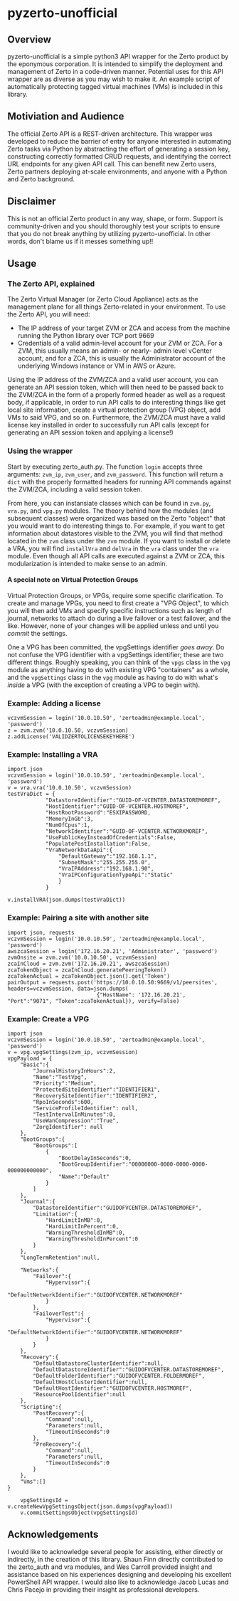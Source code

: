# pyzerto-unofficial

## Overview

pyzerto-unofficial is a simple python3 API wrapper for the Zerto product by the eponymous corporation. It is intended to 
simplify the deployment and management of Zerto in a code-driven manner. Potential uses for this API wrapper are as
diverse as you may wish to make it. An example script of automatically protecting tagged virtual machines (VMs) is
included in this library.

## Motiviation and Audience

The official Zerto API is a REST-driven architecture. This wrapper was developed to reduce the barrier of entry for
anyone interested in automating Zerto tasks via Python by abstracting the effort of generating a session key, 
constructing correctly formatted CRUD requests, and identifying the correct URL endpoints for any given API call. This
can benefit new Zerto users, Zerto partners deploying at-scale environments, and anyone with a Python and Zerto
background. 

## Disclaimer

This is not an official Zerto product in any way, shape, or form. Support is community-driven and you should thoroughly
test your scripts to ensure that you do not break anything by utilizing pyzerto-unofficial. In other words, don't blame
us if it messes something up!!

## Usage

### The Zerto API, explained

The Zerto Virtual Manager (or Zerto Cloud Appliance) acts as the management plane for all things Zerto-related in your
environment. To use the Zerto API, you will need:
* The IP address of your target ZVM or ZCA and access from the machine running the Python library over TCP port 9669
* Credentials of a valid admin-level account for your ZVM or ZCA. For a ZVM, this usually means an admin- or nearly-
admin level vCenter account, and for a ZCA, this is usually the Administrator account of the underlying Windows instance 
or VM in AWS or Azure.

Using the IP address of the ZVM/ZCA and a valid user account, you can generate an API session token, which will then
need to be passed back to the ZVM/ZCA in the form of a properly formed header as well as a request body, if applicable, 
in order to run API calls to do interesting things like get local site information, create a virtual protection group 
(VPG) object, add VMs to said VPG, and so on. Furthermore, the ZVM/ZCA must have a valid license key installed in order 
to successfully run API calls (except for generating an API session token and applying a license!)

### Using the wrapper

Start by executing zerto_auth.py. The function `login` accepts three arguments: `zvm_ip`, `zvm_user`, and 
`zvm_password`. This function will return a `dict` with the properly formatted headers for running API commands against
the ZVM/ZCA, including a valid session token.

From here, you can instansiate classes which can be found in `zvm.py`, `vra.py`, and `vpg.py` modules. The theory behind
how the modules (and subsequent classes) were organized was based on the Zerto "object" that you would want to do
interesting things to. For example, if you want to get information about datastores visible to the ZVM, you will find
that method located in the `zvm` class under the `zvm` module. If you want to install or delete a VRA, you will find
`installVra` and `delVra` in the `vra` class under the `vra` module. Even though all API calls are executed against a
ZVM or ZCA, this modularization is intended to make sense to an admin.

#### A special note on Virtual Protection Groups

Virtual Protection Groups, or VPGs, require some specific clarification. To create and manage VPGs, you need to first
create a "VPG Object", to which you will then add VMs and specify specific instructions such as length of journal,
networks to attach do during a live failover or a test failover, and the like. However, none of your changes will be
applied unless and until you *commit* the settings.

One a VPG has been committed, the vpgSettings identifier *goes away*. Do not confuse the VPG identifier with a
vpgSettings identifier; these are two different things. Roughly speaking, you can think of the `vpgs` class in the `vpg`
module as anything having to do with existing VPG "containers" as a whole, and the `vpgSettings` class in the `vpg`
module as having to do with what's *inside* a VPG (with the exception of creating a VPG to begin with).

### Example: Adding a license

    vczvmSession = login('10.0.10.50', 'zertoadmin@example.local', 'password')
    z = zvm.zvm('10.0.10.50, vczvmSession)
    z.addLicense('VALIDZERTOLICENSEKEYHERE')
    
### Example: Installing a VRA

    import json
    vczvmSession = login('10.0.10.50', 'zertoadmin@example.local', 'password')
    v = vra.vra('10.0.10.50', vczvmSession)
    testVraDict = {
                "DatastoreIdentifier":"GUID-OF-VCENTER.DATASTOREMOREF",
                "HostIdentifier":"GUID-OF-VCENTER.HOSTMOREF",
                "HostRootPassword":"ESXIPASSWORD,
                "MemoryInGb":3,
                "NumOfCpus":1,
                "NetworkIdentifier":"GUID-OF-VCENTER.NETWORKMOREF",
                "UsePublicKeyInsteadOfCredentials":False,
                "PopulatePostInstallation":False,
                "VraNetworkDataApi":{
                    "DefaultGateway":"192.168.1.1",
                    "SubnetMask":"255.255.255.0",
                    "VraIPAddress":"192.168.1.90",
                    "VraIPConfigurationTypeApi":"Static"
                    }
                }
                
    v.installVRA(json.dumps(testVraDict))

### Example: Pairing a site with another site
    import json, requests
    vczvmSession = login('10.0.10.50', 'zertoadmin@example.local', 'password')
    awszcaSession = login('172.16.20.21', 'Administrator', 'password')
    zvmOnsite = zvm.zvm('10.0.10.50', vczvmSession)
    zcaInCloud = zvm.zvm('172.16.20.21', awszcaSession)
    zcaTokenObject = zcaInCloud.generatePeeringToken()
    zcaTokenActual = zcaTokenObject.json().get('Token')
    pairOutput = requests.post('https://10.0.10.50:9669/v1/peersites', headers=vczvmSession, data=json.dumps(
                                {"HostName": '172.16.20.21', "Port":"9071", "Token":zcaTokenActual}), verify=False)

### Example: Create a VPG

    import json
    vczvmSession = login('10.0.10.50', 'zertoadmin@example.local', 'password')
    v = vpg.vpgSettings(zvm_ip, vczvmSession)
    vpgPayload = {
        "Basic":{
            "JournalHistoryInHours":2,
            "Name":"TestVpg",
            "Priority":"Medium",
            "ProtectedSiteIdentifier":"IDENTIFIER1",
            "RecoverySiteIdentifier":"IDENTIFIER2",
            "RpoInSeconds":600,
            "ServiceProfileIdentifier": null,
            "TestIntervalInMinutes":0,
            "UseWanCompression":"True",
            "ZorgIdentifier": null
        },
        "BootGroups":{
            "BootGroups":[
                {
                    "BootDelayInSeconds":0,
                    "BootGroupIdentifier":"00000000-0000-0000-0000-000000000000",
                    "Name":"Default"
                }
            ]
        },
        "Journal":{
            "DatastoreIdentifier":"GUIDOFVCENTER.DATASTOREMOREF",
            "Limitation":{
                "HardLimitInMB":0,
                "HardLimitInPercent":0,
                "WarningThresholdInMB":0,
                "WarningThresholdInPercent":0
            }
        },
        "LongTermRetention":null,
    
        "Networks":{
            "Failover":{
                "Hypervisor":{
                    "DefaultNetworkIdentifier":"GUIDOFVCENTER.NETWORKMOREF"
                }
            },
            "FailoverTest":{
                "Hypervisor":{
                    "DefaultNetworkIdentifier":"GUIDOFVCENTER.NETWORKMOREF"
                }
            }
        },
        "Recovery":{
            "DefaultDatastoreClusterIdentifier":null,
            "DefaultDatastoreIdentifier":"GUIDOFVCENTER.DATASTOREMOREF",
            "DefaultFolderIdentifier":"GUIDOFVCENTER.FOLDERMOREF",
            "DefaultHostClusterIdentifier":null,
            "DefaultHostIdentifier":"GUIDOFVCENTER.HOSTMOREF",
            "ResourcePoolIdentifier":null
        },
        "Scripting":{
            "PostRecovery":{
                "Command":null,
                "Parameters":null,
                "TimeoutInSeconds":0
            },
            "PreRecovery":{
                "Command":null,
                "Parameters":null,
                "TimeoutInSeconds":0
            }
        },
        "Vms":[]
    }
        
        vpgSettingsId = v.createNewVpgSettingsObject(json.dumps(vpgPayload))
        v.commitSettingsObject(vpgSettingsId)
        
## Acknowledgements

I would like to acknowledge several people for assisting, either directly or indirectly, in the creation of this
library. Shaun Finn directly contributed to the zerto_auth and vra modules, and Wes Carroll provided insight and 
assistance based on his experiences designing and developing his excellent PowerShell API wrapper. I would also like
to acknowledge Jacob Lucas and Chris Pacejo in providing their insight as professional developers.